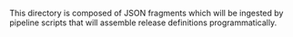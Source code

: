 This directory is composed of JSON fragments which will be ingested by pipeline scripts that will assemble release definitions programmatically.
